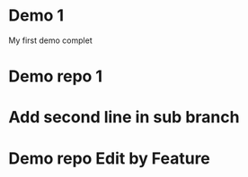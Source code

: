 # Demo 1

My first demo complet


# Demo repo 1


# Add second line in sub branch

# Demo repo Edit by Feature

